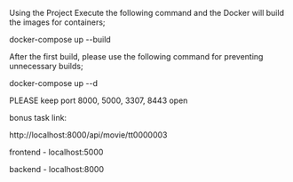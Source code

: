 Using the Project
Execute the following command and the Docker will build the images for containers;

docker-compose up --build

After the first build, please use the following command for preventing unnecessary builds;

docker-compose up --d

PLEASE keep port 8000, 5000, 3307, 8443 open

bonus task link:

http://localhost:8000/api/movie/tt0000003

frontend - 
localhost:5000

backend - 
localhost:8000
